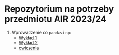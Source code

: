 # Repozytorium na potrzeby przedmiotu AIR 2023/24

1. Wprowadzenie do `pandas` i `np`:
    + [Wykład 1](notebooks/0_intro.ipynb)
    + [Wykład 2](notebooks/1_processing.ipynb)
    + [cwiczenia](exercises/1-cwiczenia.md)